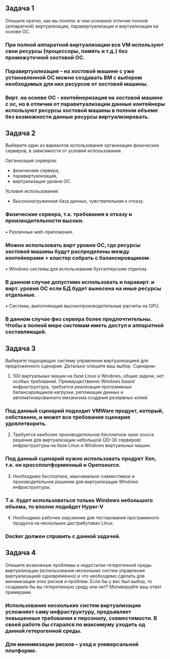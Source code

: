 ## Задача 1
Опишите кратко, как вы поняли: в чем основное отличие полной (аппаратной) виртуализации, паравиртуализации и виртуализации на основе ОС.

### При полной аппаратной виртуализации все VM используют свои ресурсы (процессоры, память и т.д.) без промежуточной хостовой ОС.
### Паравиртуализация – на хостовой машине с уже установленной ОС можно создавать ВМ с выбором необходимых для них ресурсов от хостовой машины.
### Вирт. на основе ОС -  контейнеризация на хостовой машине с ос, но в отличии от паравитуализации данные контейнеры используют ресурсы хостовой машины в полном объеме без возможности данные ресурсы виртуализировать. 


## Задача 2
Выберите один из вариантов использования организации физических серверов, в зависимости от условий использования.

Организация серверов:
*	физические сервера,
*	паравиртуализация,
*	виртуализация уровня ОС.

Условия использования:
*	Высоконагруженная база данных, чувствительная к отказу.
### Физические сервера, т.к. требования к отказу и производительности высоки.


•	Различные web-приложения.
### Можно использовать вирт уровня ОС, где ресурсы хостовой машины будут распределены между контейнерами + кластер собрать с балансировщиком.


•	Windows системы для использования бухгалтерским отделом.
### В данном случае допустимо использовать и паравирт. и вирт. уровня ОС если БД будет вынесена на иные ресурсы отдельные. 


•	Системы, выполняющие высокопроизводительные расчеты на GPU.
### В данном случае физ сервера более предпочтительны. Чтобы в полной мере системам иметь доступ к аппаратной составляющей. 



## Задача 3
Выберите подходящую систему управления виртуализацией для предложенного сценария. Детально опишите ваш выбор.
Сценарии:
1.	100 виртуальных машин на базе Linux и Windows, общие задачи, нет особых требований. Преимущественно Windows based инфраструктура, требуется реализация программных балансировщиков нагрузки, репликации данных и автоматизированного механизма создания резервных копий.
### Под данный сценарий подходит VMWare продукт, который, собственно, и может все требования сценария удовлетворить. 

2.	Требуется наиболее производительное бесплатное open source решение для виртуализации небольшой (20-30 серверов) инфраструктуры на базе Linux и Windows виртуальных машин.
### Под данный сценарий нужно использовать продукт Xen, т.к. он кроссплатформенный и Opensource.

3.	Необходимо бесплатное, максимально совместимое и производительное решение для виртуализации Windows инфраструктуры.
### Т.к. будет использоваться только Windows небольшого объема, то вполне подойдет Hyper-V 

4.	Необходимо рабочее окружение для тестирования программного продукта на нескольких дистрибутивах Linux.
### Docker должен справить с данной задачей. 


## Задача 4
Опишите возможные проблемы и недостатки гетерогенной среды виртуализации (использования нескольких систем управления виртуализацией одновременно) и что необходимо сделать для минимизации этих рисков и проблем. Если бы у вас был выбор, то создавали бы вы гетерогенную среду или нет? Мотивируйте ваш ответ примерами.

### Использование нескольких систем виртуализации усложняет саму инфраструктуру, предъявляет повышенные требования к персоналу, совместимости. В своей работе бы старался по максимуму уходить од данной гетерогенной среды. 
### Для минимизации рисков – уход к универсальной платформе.

